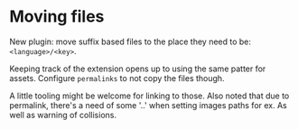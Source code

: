 Moving files
===

New plugin: move suffix based files to the place they need to be:
`<language>/<key>`.

Keeping track of the extension opens up to using the same patter for assets. Configure `permalinks` to not copy the files though.

A little tooling might be welcome for linking to those. Also noted that due to permalink, there's a need of some '..' when setting images paths for ex. As well as warning of collisions.
